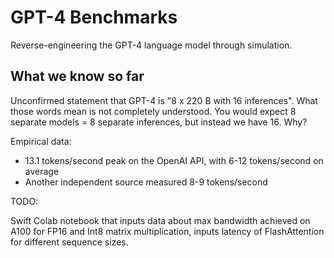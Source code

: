 # GPT-4 Benchmarks

Reverse-engineering the GPT-4 language model through simulation.

## What we know so far

Unconfirmed statement that GPT-4 is "8 x 220 B with 16 inferences". What those words mean is not completely understood. You would expect 8 separate models = 8 separate inferences, but instead we have 16. Why?

Empirical data:
- 13.1 tokens/second peak on the OpenAI API, with 6-12 tokens/second on average
- Another independent source measured 8-9 tokens/second

TODO:

Swift Colab notebook that inputs data about max bandwidth achieved on A100 for FP16 and Int8 matrix multiplication, inputs latency of FlashAttention for different sequence sizes.
